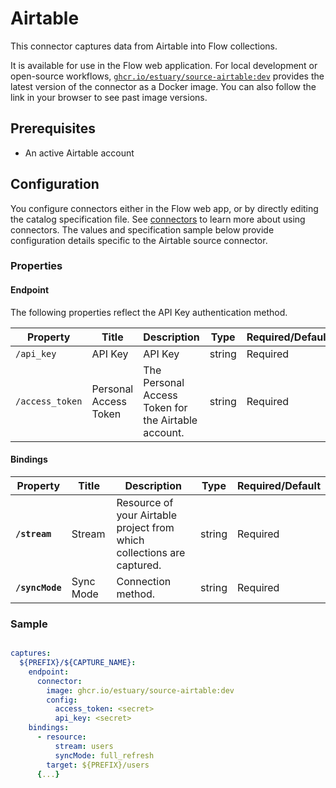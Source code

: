 
# Airtable

This connector captures data from Airtable into Flow collections.

It is available for use in the Flow web application. For local development or open-source workflows, [`ghcr.io/estuary/source-airtable:dev`](https://ghcr.io/estuary/source-airtable:dev) provides the latest version of the connector as a Docker image. You can also follow the link in your browser to see past image versions.

## Prerequisites

* An active Airtable account

## Configuration

You configure connectors either in the Flow web app, or by directly editing the catalog specification file.
See [connectors](../../../concepts/connectors.md#using-connectors) to learn more about using connectors. The values and specification sample below provide configuration details specific to the Airtable source connector.

### Properties

#### Endpoint

The following properties reflect the API Key authentication method.

| Property | Title | Description | Type | Required/Default |
|---|---|---|---|---|
| `/api_key` | API Key | API Key | string | Required |
| `/access_token` | Personal Access Token | The Personal Access Token for the Airtable account. | string | Required |

#### Bindings

| Property | Title | Description | Type | Required/Default |
|---|---|---|---|---|
| **`/stream`** | Stream | Resource of your Airtable project from which collections are captured. | string | Required |
| **`/syncMode`** | Sync Mode | Connection method. | string | Required |

### Sample

```yaml

captures:
  ${PREFIX}/${CAPTURE_NAME}:
    endpoint:
      connector:
        image: ghcr.io/estuary/source-airtable:dev
        config:
          access_token: <secret>
          api_key: <secret>
    bindings:
      - resource:
          stream: users
          syncMode: full_refresh
        target: ${PREFIX}/users
      {...}
```
